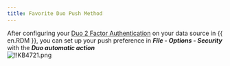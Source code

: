 ```yaml
---
title: Favorite Duo Push Method
---
```

After configuring your [Duo 2 Factor Authentication](/rdm/windows/data-sources/multi-factor-authentication/duo/) on your data source in {{ en.RDM }}, you can set up your push preference in ***File - Options - Security*** with the ***Duo automatic action***  
![!!KB4721.png](https://webdevolutions.azureedge.net/docs/en/kb/KB4721.png)
